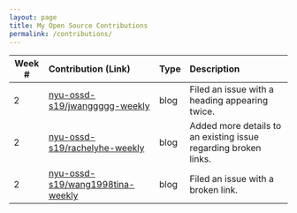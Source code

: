 ```yaml
---
layout: page
title: My Open Source Contributions
permalink: /contributions/
---
```


<!-- 
Type of the contribution should be "Wikipedia edit", "OpenStreet Map feature", "Documentation", "Course website", "Blog", 
"Browse Add-on", etc. 

The descriptioin should include a brief summary of what you did. 

Replace the first row with your contribution. 

--> 

| Week #       | Contribution (Link)  | Type  | Description | 
|---|:---|:---|:---| 
| 2 | [nyu-ossd-s19/jwanggggg-weekly](https://github.com/nyu-ossd-s19/jwanggggg-weekly/issues/1) | blog | Filed an issue with a heading appearing twice. |
| 2 | [nyu-ossd-s19/rachelyhe-weekly](https://github.com/nyu-ossd-s19/rachelyhe-weekly/issues/1) | blog | Added more details to an existing issue regarding broken links. |
| 2 | [nyu-ossd-s19/wang1998tina-weekly](https://github.com/nyu-ossd-s19/wang1998tina-weekly/issues/1) | blog | Filed an issue with a broken link. |